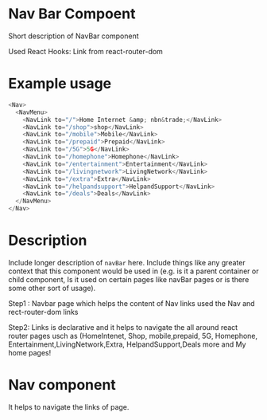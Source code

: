 # Nav Bar Compoent

Short description of NavBar component

Used React Hooks:
Link from react-router-dom

# Example usage

```js
<Nav>
  <NavMenu>
    <NavLink to="/">Home Internet &amp; nbn&trade;</NavLink>
    <NavLink to="/shop">shop</NavLink>
    <NavLink to="/mobile">Mobile</NavLink>
    <NavLink to="/prepaid">Prepaid</NavLink>
    <NavLink to="/5G">5G</NavLink>
    <NavLink to="/homephone">Homephone</NavLink>
    <NavLink to="/entertainment">Entertainment</NavLink>
    <NavLink to="/livingnetwork">LivingNetwork</NavLink>
    <NavLink to="/extra">Extra</NavLink>
    <NavLink to="/helpandsupport">HelpandSupport</NavLink>
    <NavLink to="/deals">Deals</NavLink>
  </NavMenu>
</Nav>
```

# Description

Include longer description of `navBar` here. Include things like any
greater context that this component would be used in (e.g. is it a parent
container or child component, Is it used on certain pages like navBar pages or is
there some other sort of usage).

Step1 : Navbar page which helps the content of Nav links used the Nav and rect-router-dom links

Step2: Links is declarative and it helps to navigate the all around react router pages usch as (HomeIntenet, Shop, mobile,prepaid, 5G, Homephone, Entertainment,LivingNetwork,Extra, HelpandSupport,Deals more and My home pages!

# Nav component

It helps to navigate the links of page.
